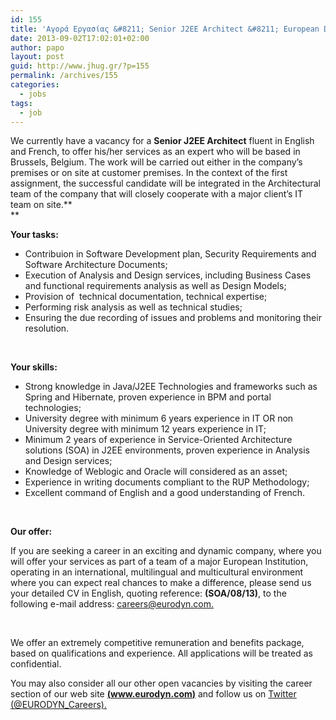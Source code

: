 ```yaml
---
id: 155
title: 'Αγορά Εργασίας &#8211; Senior J2EE Architect &#8211; European Dynamics #jhug #job'
date: 2013-09-02T17:02:01+02:00
author: papo
layout: post
guid: http://www.jhug.gr/?p=155
permalink: /archives/155
categories:
  - jobs
tags:
  - job
---
```

We currently have a vacancy for a **Senior J2EE Architect** fluent in English and French, to offer his/her services as an expert who will be based in Brussels, Belgium. The work will be carried out either in the company’s premises or on site at customer premises. In the context of the first assignment, the successful candidate will be integrated in the Architectural team of the company that will closely cooperate with a major client’s IT team on site.**  
** 

**Your tasks:**

  * Contribuion in Software Development plan, Security Requirements and Software Architecture Documents;
  * Execution of Analysis and Design services, including Business Cases and functional requirements analysis as well as Design Models;
  * Provision of  technical documentation, technical expertise;
  * Performing risk analysis as well as technical studies;
  * Ensuring the due recording of issues and problems and monitoring their resolution.

&nbsp;

**Your skills:**

  * Strong knowledge in Java/J2EE Technologies and frameworks such as Spring and Hibernate, proven experience in BPM and portal technologies;
  * University degree with minimum 6 years experience in IT OR non University degree with minimum 12 years experience in IT;
  * Minimum 2 years of experience in Service-Oriented Architecture solutions (SOA) in J2EE environments, proven experience in Analysis and Design services;
  * Knowledge of Weblogic and Oracle will considered as an asset;
  * Experience in writing documents compliant to the RUP Methodology;
  * Excellent command of English and a good understanding of French.

&nbsp;

**Our offer:** 

If you are seeking a career in an exciting and dynamic company, where you will offer your services as part of a team of a major European Institution, operating in an international, multilingual and multicultural environment where you can expect real chances to make a difference, please send us your detailed CV in English, quoting reference: **(SOA/08/13)**, to the following e-mail address: <span style="text-decoration: underline;"><a href="mailto:careers@eurodyn.com">careers@eurodyn.com</a>.</span>

&nbsp;

We offer an extremely competitive remuneration and benefits package, based on qualifications and experience. All applications will be treated as confidential.

You may also consider all our other open vacancies by visiting the career section of our web site **[(www.eurodyn.com)](http://www.eurodyn.com/)** and follow us on [Twitter (@EURODYN_Careers).](https://twitter.com/#!/EURODYN_Careers)